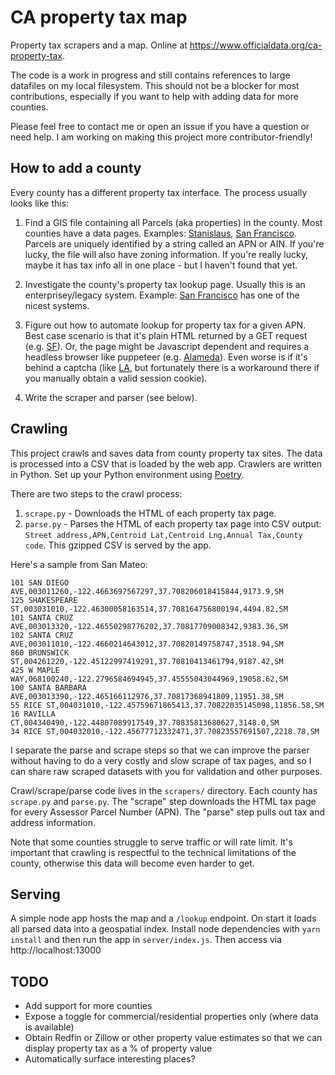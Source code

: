 # CA property tax map

Property tax scrapers and a map.  Online at https://www.officialdata.org/ca-property-tax.

The code is a work in progress and still contains references to large datafiles on my local filesystem.  This should not be a blocker for most contributions, especially if you want to help with adding data for more counties.  

Please feel free to contact me or open an issue if you have a question or need help.  I am working on making this project more contributor-friendly!

## How to add a county

Every county has a different property tax interface.  The process usually looks like this:

1. Find a GIS file containing all Parcels (aka properties) in the county.  Most counties have a data pages.  Examples: [Stanislaus](http://gis.stancounty.com/giscentral/public/downloads.jsp?main=4), [San Francisco](https://data.sfgov.org/Geographic-Locations-and-Boundaries/Parcels-Active-and-Retired/acdm-wktn).  Parcels are uniquely identified by a string called an APN or AIN.  If you're lucky, the file will also have zoning information.  If you're really lucky, maybe it has tax info all in one place - but I haven't found that yet.

2. Investigate the county's property tax lookup page.  Usually this is an enterprisey/legacy system.  Example: [San Francisco](https://sanfrancisco-ca.county-taxes.com/public) has one of the nicest systems.

3. Figure out how to automate lookup for property tax for a given APN.  Best case scenario is that it's plain HTML returned by a GET request (e.g. [SF](https://github.com/typpo/ca-property-tax/blob/master/scrapers/san_francisco/scrape.py)).  Or, the page might be Javascript dependent and requires a headless browser like puppeteer (e.g. [Alameda](https://github.com/typpo/ca-property-tax/blob/master/scrapers/alameda/scrape.py)).  Even worse is if it's behind a captcha (like [LA](https://github.com/typpo/ca-property-tax/blob/master/scrapers/los_angeles/scrape.py), but fortunately there is a workaround there if you manually obtain a valid session cookie).

4. Write the scraper and parser (see below).

## Crawling

This project crawls and saves data from county property tax sites.  The data is processed into a CSV that is loaded by the web app.  Crawlers are written in Python.  Set up your Python environment using [Poetry](https://python-poetry.org/).

There are two steps to the crawl process:
1. `scrape.py` - Downloads the HTML of each property tax page.
2. `parse.py` - Parses the HTML of each property tax page into CSV output: `Street address,APN,Centroid Lat,Centroid Lng,Annual Tax,County code`.  This gzipped CSV is served by the app.

Here's a sample from San Mateo:
```
101 SAN DIEGO AVE,003011260,-122.4663697567297,37.708206018415844,9173.9,SM
125 SHAKESPEARE ST,003031010,-122.46300058163514,37.708164756800194,4494.82,SM
101 SANTA CRUZ AVE,003013320,-122.46550298776202,37.70817709008342,9383.36,SM
102 SANTA CRUZ AVE,003011010,-122.4660214643012,37.70820149758747,3518.94,SM
860 BRUNSWICK ST,004261220,-122.45122997419291,37.70810413461794,9187.42,SM
425 W MAPLE WAY,068100240,-122.2796584694945,37.45555043044969,19058.62,SM
100 SANTA BARBARA AVE,003013390,-122.465166112976,37.70817368941809,11951.38,SM
55 RICE ST,004031010,-122.45759671865413,37.70822035145098,11856.58,SM
16 RAVILLA CT,004340490,-122.44807089917549,37.70835813680627,3148.0,SM
34 RICE ST,004032010,-122.45677712332471,37.70823557691507,2218.78,SM
```

I separate the parse and scrape steps so that we can improve the parser without having to do a very costly and slow scrape of tax pages, and so I can share raw scraped datasets with you for validation and other purposes.

Crawl/scrape/parse code lives in the `scrapers/` directory.  Each county has `scrape.py` and `parse.py`.  The "scrape" step downloads the HTML tax page for every Assessor Parcel Number (APN).  The "parse" step pulls out tax and address information.

Note that some counties struggle to serve traffic or will rate limit.  It's important that crawling is respectful to the technical limitations of the county, otherwise this data will become even harder to get.

## Serving

A simple node app hosts the map and a `/lookup` endpoint.  On start it loads all parsed data into a geospatial index.  Install node dependencies with `yarn install` and then run the app in `server/index.js`.  Then access via http://localhost:13000

## TODO

- Add support for more counties
- Expose a toggle for commercial/residential properties only (where data is available)
- Obtain Redfin or Zillow or other property value estimates so that we can display property tax as a % of property value
- Automatically surface interesting places?
